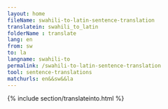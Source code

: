 ```yaml
---
layout: home
fileName: swahili-to-latin-sentence-translation
translatein: swahili_to_latin
folderName : translate
lang: en
from: sw
to: la
langname: swahili-to
permalink: /swahili-to-latin-sentence-translation
tool: sentence-translations
matchurls: en&&sw&&la
---
```

{% include section/translateinto.html %}
